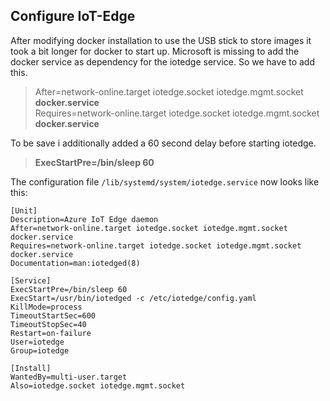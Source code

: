 
## Configure IoT-Edge
After modifying docker installation to use the USB stick to store images it took a bit longer for docker to start up. Microsoft is missing to add the docker service as dependency for the iotedge service. So we have to add this.

> After=network-online.target iotedge.socket iotedge.mgmt.socket **docker.service**    
> Requires=network-online.target iotedge.socket iotedge.mgmt.socket **docker.service**

To be save i additionally added a 60 second delay before starting iotedge.

> **ExecStartPre=/bin/sleep 60**

The configuration file ```/lib/systemd/system/iotedge.service``` now looks like this:

    [Unit]
    Description=Azure IoT Edge daemon
    After=network-online.target iotedge.socket iotedge.mgmt.socket docker.service
    Requires=network-online.target iotedge.socket iotedge.mgmt.socket docker.service
    Documentation=man:iotedged(8)

    [Service]
    ExecStartPre=/bin/sleep 60
    ExecStart=/usr/bin/iotedged -c /etc/iotedge/config.yaml
    KillMode=process
    TimeoutStartSec=600
    TimeoutStopSec=40
    Restart=on-failure
    User=iotedge
    Group=iotedge

    [Install]
    WantedBy=multi-user.target
    Also=iotedge.socket iotedge.mgmt.socket

